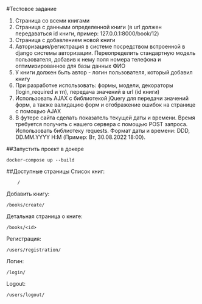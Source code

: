 #Тестовое задание

1. Страница со всеми книгами 
2. Страница с данными определенной книги (в url должен передаваться id книги, пример: 127.0.0.1:8000/book/12) 
3. Страница с добавлением новой книги
4. Авторизация/регистрация в системе посредством встроенной в django системы авторизации. Переопределить стандартную модель пользователя, добавив к нему поля номера телефона и оптимизированное для базы данных ФИО 
5. У книги должен быть автор - логин пользователя, который добавил книгу 
6. При разработке использовать: формы, модели, декораторы (login_required и тп), передача значений в url (id книги) 
7. Использовать AJAX с библиотекой jQuery для передачи значений форм, а также валидацию форм и отображение ошибок на странице с помощью AJAX 
8. В футере сайта сделать показатель текущей даты и времени. Время требуется получить с нашего сервера с помощью POST запроса. Использовать библиотеку requests. Формат даты и времени: DDD, DD.MM.YYYY H:M (Пример: Вт, 30.08.2022 18:00).

##Запустить проект в докере

    docker-compose up --build

##Доступные страницы
Список книг:

        /

Добавить книгу:

    /books/create/

Детальная страница о книге:

    /books/<id>

Регистрация:

    /users/registration/

Логин:

    /login/

Logout:

    /users/logout/